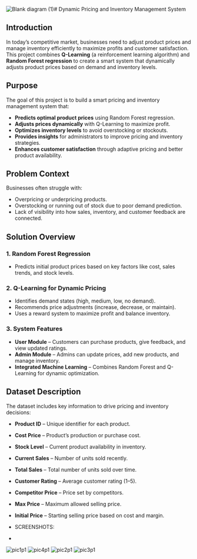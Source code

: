 ![Blank diagram (1)](https://github.com/user-attachments/assets/a27118f7-7dc5-4d71-9a7e-18fc899d3a76)# Dynamic Pricing and Inventory Management System  

## Introduction  
In today’s competitive market, businesses need to adjust product prices and manage inventory efficiently to maximize profits and customer satisfaction. This project combines **Q-Learning** (a reinforcement learning algorithm) and **Random Forest regression** to create a smart system that dynamically adjusts product prices based on demand and inventory levels.  

## Purpose  
The goal of this project is to build a smart pricing and inventory management system that:  
- **Predicts optimal product prices** using Random Forest regression.  
- **Adjusts prices dynamically** with Q-Learning to maximize profit.  
- **Optimizes inventory levels** to avoid overstocking or stockouts.  
- **Provides insights** for administrators to improve pricing and inventory strategies.  
- **Enhances customer satisfaction** through adaptive pricing and better product availability.  

## Problem Context  
Businesses often struggle with:  
- Overpricing or underpricing products.  
- Overstocking or running out of stock due to poor demand prediction.  
- Lack of visibility into how sales, inventory, and customer feedback are connected.  

## Solution Overview  
### 1. **Random Forest Regression**  
- Predicts initial product prices based on key factors like cost, sales trends, and stock levels.  

### 2. **Q-Learning for Dynamic Pricing**  
- Identifies demand states (high, medium, low, no demand).  
- Recommends price adjustments (increase, decrease, or maintain).  
- Uses a reward system to maximize profit and balance inventory.  

### 3. **System Features**  
- **User Module** – Customers can purchase products, give feedback, and view updated ratings.  
- **Admin Module** – Admins can update prices, add new products, and manage inventory.  
- **Integrated Machine Learning** – Combines Random Forest and Q-Learning for dynamic optimization.  

## Dataset Description  
The dataset includes key information to drive pricing and inventory decisions:  
- **Product ID** – Unique identifier for each product.  
- **Cost Price** – Product’s production or purchase cost.  
- **Stock Level** – Current product availability in inventory.  
- **Current Sales** – Number of units sold recently.  
- **Total Sales** – Total number of units sold over time.  
- **Customer Rating** – Average customer rating (1–5).  
- **Competitor Price** – Price set by competitors.  
- **Max Price** – Maximum allowed selling price.  
- **Initial Price** – Starting selling price based on cost and margin.

- SCREENSHOTS:
- 
![pic1p1](https://github.com/user-attachments/assets/cf3bd5ac-05d2-4562-838d-1e54569bd929)
![pic4p1](https://github.com/user-attachments/assets/95454183-f774-4279-a964-348ed4f9cf12)
![pic2p1](https://github.com/user-attachments/assets/1723fa3e-cc0a-41e2-b12f-38b6f4c5ebb9)
![pic3p1](https://github.com/user-attachments/assets/158177e9-2b73-4b55-aa72-e28fcf82ccae)



